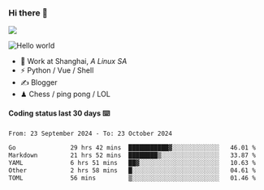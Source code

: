 ### Hi there 👋
![](https://komarev.com/ghpvc/?username=Xuhandsome)


<img src="https://github-readme-stats.vercel.app/api?username=XuHandsome&show_icons=true&theme=merko" alt="Hello world">

<br/>

- 🍻  Work at Shanghai, _A Linux SA_
- ⚡  Python / Vue / Shell
- ✍️  Blogger
- ♟  Chess / ping pong / LOL

#### Coding status last 30 days ⌨️

<!--START_SECTION:waka-->

```txt
From: 23 September 2024 - To: 23 October 2024

Go               29 hrs 42 mins  ███████████▓░░░░░░░░░░░░░   46.01 %
Markdown         21 hrs 52 mins  ████████▒░░░░░░░░░░░░░░░░   33.87 %
YAML             6 hrs 51 mins   ██▓░░░░░░░░░░░░░░░░░░░░░░   10.63 %
Other            2 hrs 58 mins   █░░░░░░░░░░░░░░░░░░░░░░░░   04.61 %
TOML             56 mins         ▒░░░░░░░░░░░░░░░░░░░░░░░░   01.46 %
```

<!--END_SECTION:waka-->
